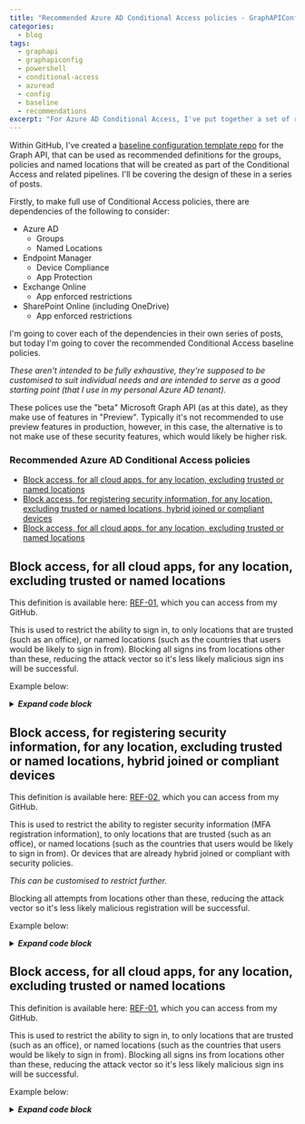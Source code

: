```yaml
---
title: "Recommended Azure AD Conditional Access policies - GraphAPIConfig"
categories:
  - blog
tags:
  - graphapi
  - graphapiconfig
  - powershell
  - conditional-access
  - azuread
  - config
  - baseline
  - recommendations
excerpt: "For Azure AD Conditional Access, I've put together a set of recommended baseline polices based on my experience and research..."
---
```

Within GitHub, I've created a [baseline configuration template repo][GraphAPIConfig] for the Graph API, that can be used as recommended definitions for the groups, policies and named locations that will be created as part of the Conditional Access and related pipelines. I'll be covering the design of these in a series of posts.

Firstly, to make full use of Conditional Access policies, there are dependencies of the following to consider:
- Azure AD
  - Groups
  - Named Locations
- Endpoint Manager
  - Device Compliance
  - App Protection
- Exchange Online
  - App enforced restrictions
- SharePoint Online (including OneDrive)
  - App enforced restrictions

I'm going to cover each of the dependencies in their own series of posts, but today I'm going to cover the recommended Conditional Access baseline policies.

_These aren't intended to be fully exhaustive, they're supposed to be customised to suit individual needs and are intended to serve as a good starting point (that I use in my personal Azure AD tenant)._

These polices use the "beta" Microsoft Graph API (as at this date), as they make use of features in "Preview". Typically it's not recommended to use preview features in production, however, in this case, the alternative is to not make use of these security features, which would likely be higher risk.

### Recommended Azure AD Conditional Access policies
- [Block access, for all cloud apps, for any location, excluding trusted or named locations](#block-access-for-all-cloud-apps-for-any-location-excluding-trusted-or-named-locations)
- [Block access, for registering security information, for any location, excluding trusted or named locations, hybrid joined or compliant devices](#block-access-for-registering-security-information-for-any-location-excluding-trusted-or-named-locations-hybrid-joined-or-compliant-devices)
- [Block access, for all cloud apps, for any location, excluding trusted or named locations](#block-access-for-all-cloud-apps-for-any-location-excluding-trusted-or-named-locations-1)

## Block access, for all cloud apps, for any location, excluding trusted or named locations
This definition is available here: [REF-01][policy-ref1], which you can access from my GitHub.

This is used to restrict the ability to sign in, to only locations that are trusted (such as an office), or named locations (such as the countries that users would be likely to sign in from). Blocking all signs ins from locations other than these, reducing the attack vector so it's less likely malicious sign ins will be successful.

Example below:

<details>
  <summary><em><strong>Expand code block</strong></em></summary>

```json
{
  "REF": "01",
  "VER": "2",
  "ENV": "P",
  "@odata.context": "https://graph.microsoft.com/beta/$metadata#identity/conditionalAccess/policies/$entity",
  "conditions": {
    "userRiskLevels": [],
    "signInRiskLevels": [],
    "clientAppTypes": [
      "all"
    ],
    "platforms": null,
    "deviceStates": null,
    "devices": null,
    "clientApplications": null,
    "applications": {
      "includeApplications": [
        "All"
      ],
      "excludeApplications": [],
      "includeUserActions": [],
      "includeAuthenticationContextClassReferences": []
    },
    "users": {
      "includeUsers": [],
      "excludeUsers": [],
      "includeGroups": [
        "9c6b6939-ded5-43ed-8d2a-70838fccb2ed"
      ],
      "excludeGroups": [
        "e7f5a73c-2029-4a34-8734-a21484843732"
      ],
      "includeRoles": [],
      "excludeRoles": []
    },
    "locations": {
      "includeLocations": [
        "All"
      ],
      "excludeLocations": [
        "00000000-0000-0000-0000-000000000000",
        "102afe99-db6a-49d1-bdb6-45f973812aaf"
      ]
    }
  },
  "createdDateTime": "2021-03-19T20:10:29.9780638Z",
  "displayName": "REF-01;ENV-P;VER-2; Block access, for all cloud apps, for any location, excluding trusted or named locations",
  "grantControls": {
    "operator": "OR",
    "builtInControls": [
      "block"
    ],
    "customAuthenticationFactors": [],
    "termsOfUse": []
  },
  "id": "f3dc1672-18a9-493e-9b6f-e50bda10c2cc",
  "modifiedDateTime": null,
  "sessionControls": null,
  "state": "disabled"
}
```

</details>

## Block access, for registering security information, for any location, excluding trusted or named locations, hybrid joined or compliant devices
This definition is available here: [REF-02][policy-ref2], which you can access from my GitHub.

This is used to restrict the ability to register security information (MFA registration information), to only locations that are trusted (such as an office), or named locations (such as the countries that users would be likely to sign in from). Or devices that are already hybrid joined or compliant with security policies.

_This can be customised to restrict further._

Blocking all attempts from locations other than these, reducing the attack vector so it's less likely malicious registration will be successful.

Example below:

<details>
  <summary><em><strong>Expand code block</strong></em></summary>

```json
{
  "REF": "02",
  "VER": "2",
  "ENV": "P",
  "@odata.context": "https://graph.microsoft.com/beta/$metadata#identity/conditionalAccess/policies/$entity",
  "conditions": {
    "userRiskLevels": [],
    "signInRiskLevels": [],
    "clientAppTypes": [
      "all"
    ],
    "platforms": null,
    "deviceStates": null,
    "clientApplications": null,
    "applications": {
      "includeApplications": [],
      "excludeApplications": [],
      "includeUserActions": [
        "urn:user:registersecurityinfo"
      ],
      "includeAuthenticationContextClassReferences": []
    },
    "users": {
      "includeUsers": [],
      "excludeUsers": [],
      "includeGroups": [
        "0e9ab8c1-c538-446a-8ad9-0b2113d10ac7"
      ],
      "excludeGroups": [
        "b623e336-1aca-4837-a36d-c4feeb3d2a2d"
      ],
      "includeRoles": [],
      "excludeRoles": []
    },
    "locations": {
      "includeLocations": [
        "All"
      ],
      "excludeLocations": [
        "00000000-0000-0000-0000-000000000000",
        "102afe99-db6a-49d1-bdb6-45f973812aaf"
      ]
    },
    "devices": {
      "includeDeviceStates": [],
      "excludeDeviceStates": [],
      "includeDevices": [
        "All"
      ],
      "excludeDevices": [
        "Compliant",
        "DomainJoined"
      ],
      "deviceFilter": null
    }
  },
  "createdDateTime": "2021-03-19T20:10:31.5706787Z",
  "displayName": "REF-02;ENV-P;VER-2; Block access, for registering security information, for any location, excluding trusted or named locations, hybrid joined or compliant devices",
  "grantControls": {
    "operator": "OR",
    "builtInControls": [
      "block"
    ],
    "customAuthenticationFactors": [],
    "termsOfUse": []
  },
  "id": "50352922-ee14-4374-9378-2c275dce663b",
  "modifiedDateTime": null,
  "sessionControls": null,
  "state": "disabled"
}
```

</details>

## Block access, for all cloud apps, for any location, excluding trusted or named locations
This definition is available here: [REF-01][policy-ref1], which you can access from my GitHub.

This is used to restrict the ability to sign in, to only locations that are trusted (such as an office), or named locations (such as the countries that users would be likely to sign in from). Blocking all signs ins from locations other than these, reducing the attack vector so it's less likely malicious sign ins will be successful.

Example below:

<details>
  <summary><em><strong>Expand code block</strong></em></summary>

```json
{
  "REF": "01",
  "VER": "2",
  "ENV": "P",
  "@odata.context": "https://graph.microsoft.com/beta/$metadata#identity/conditionalAccess/policies/$entity",
  "conditions": {
    "userRiskLevels": [],
    "signInRiskLevels": [],
    "clientAppTypes": [
      "all"
    ],
    "platforms": null,
    "deviceStates": null,
    "devices": null,
    "clientApplications": null,
    "applications": {
      "includeApplications": [
        "All"
      ],
      "excludeApplications": [],
      "includeUserActions": [],
      "includeAuthenticationContextClassReferences": []
    },
    "users": {
      "includeUsers": [],
      "excludeUsers": [],
      "includeGroups": [
        "9c6b6939-ded5-43ed-8d2a-70838fccb2ed"
      ],
      "excludeGroups": [
        "e7f5a73c-2029-4a34-8734-a21484843732"
      ],
      "includeRoles": [],
      "excludeRoles": []
    },
    "locations": {
      "includeLocations": [
        "All"
      ],
      "excludeLocations": [
        "00000000-0000-0000-0000-000000000000",
        "102afe99-db6a-49d1-bdb6-45f973812aaf"
      ]
    }
  },
  "createdDateTime": "2021-03-19T20:10:29.9780638Z",
  "displayName": "REF-01;ENV-P;VER-2; Block access, for all cloud apps, for any location, excluding trusted or named locations",
  "grantControls": {
    "operator": "OR",
    "builtInControls": [
      "block"
    ],
    "customAuthenticationFactors": [],
    "termsOfUse": []
  },
  "id": "f3dc1672-18a9-493e-9b6f-e50bda10c2cc",
  "modifiedDateTime": null,
  "sessionControls": null,
  "state": "disabled"
}
```

</details>

[policy-ref1]: https://github.com/wesley-trust/GraphAPIConfig/blob/main/AzureAD/ConditionalAccess/Policies/ENV-P/REF-01%3BENV-P%3BVER-2%3B%20Block%20access%2C%20for%20all%20cloud%20apps%2C%20for%20any%20location%2C%20excluding%20trusted%20or%20named%20locations.json
[policy-ref2]: https://github.com/wesley-trust/GraphAPIConfig/blob/main/AzureAD/ConditionalAccess/Policies/ENV-P/REF-02%3BENV-P%3BVER-2%3B%20Block%20access%2C%20for%20registering%20security%20information%2C%20for%20any%20location%2C%20excluding%20trusted%20or%20named%20locations%2C%20hybrid%20joined%20or%20compliant%20devices.json
[GraphAPIConfig]: https://github.com/wesley-trust/GraphAPIConfig